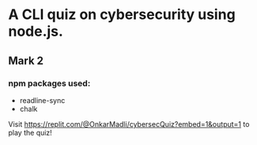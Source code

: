 # A CLI quiz on cybersecurity using node.js.

## Mark 2

### npm packages used:
  - readline-sync
  - chalk
  
 Visit https://replit.com/@OnkarMadli/cybersecQuiz?embed=1&output=1 to play the quiz!
